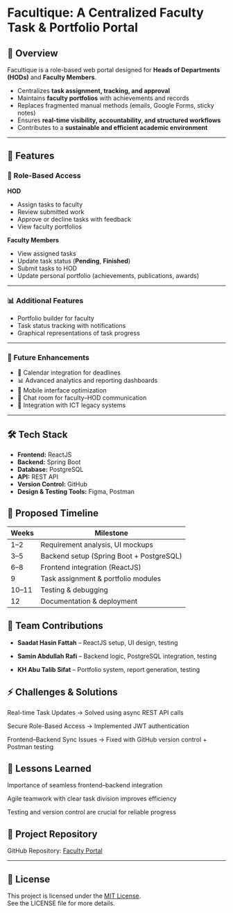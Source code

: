 # Facultique: A Centralized Faculty Task & Portfolio Portal  

## 🚀 Overview  
Facultique is a role-based web portal designed for **Heads of Departments (HODs)** and **Faculty Members**.  

- Centralizes **task assignment, tracking, and approval**  
- Maintains **faculty portfolios** with achievements and records  
- Replaces fragmented manual methods (emails, Google Forms, sticky notes)  
- Ensures **real-time visibility, accountability, and structured workflows**  
- Contributes to a **sustainable and efficient academic environment**  

---

## 🎯 Features  

### 👤 Role-Based Access  
**HOD**  
- Assign tasks to faculty  
- Review submitted work  
- Approve or decline tasks with feedback  
- View faculty portfolios  

**Faculty Members**  
- View assigned tasks  
- Update task status (**Pending**, **Finished**)  
- Submit tasks to HOD  
- Update personal portfolio (achievements, publications, awards)  

---

### 📊 Additional Features  
- Portfolio builder for faculty  
- Task status tracking with notifications  
- Graphical representations of task progress  

---

### 🔮 Future Enhancements  
- 📅 Calendar integration for deadlines  
- 📊 Advanced analytics and reporting dashboards  
- 📱 Mobile interface optimization  
- 💬 Chat room for faculty–HOD communication  
- 🔗 Integration with ICT legacy systems  

---

## 🛠️ Tech Stack  
- **Frontend:** ReactJS  
- **Backend:** Spring Boot  
- **Database:** PostgreSQL  
- **API:** REST API  
- **Version Control:** GitHub  
- **Design & Testing Tools:** Figma, Postman  

## 📅 Proposed Timeline

| Weeks   | Milestone                                |
|---------|------------------------------------------|
| 1–2     | Requirement analysis, UI mockups         |
| 3–5     | Backend setup (Spring Boot + PostgreSQL) |
| 6–8     | Frontend integration (ReactJS)           |
| 9       | Task assignment & portfolio modules      |
| 10–11   | Testing & debugging                      |
| 12      | Documentation & deployment               |


## 👥 Team Contributions

- **Saadat Hasin Fattah** – ReactJS setup, UI design, testing

- **Samin Abdullah Rafi** – Backend logic, PostgreSQL integration, testing

- **KH Abu Talib Sifat** – Portfolio system, report generation, testing

## ⚡ Challenges & Solutions

Real-time Task Updates → Solved using async REST API calls

Secure Role-Based Access → Implemented JWT authentication

Frontend–Backend Sync Issues → Fixed with GitHub version control + Postman testing

## 📖 Lessons Learned

Importance of seamless frontend–backend integration

Agile teamwork with clear task division improves efficiency

Testing and version control are crucial for reliable progress

## 🔗 Project Repository  

GitHub Repository: [Faculty Portal](https://github.com/voidsamin/Facultique.git)  

---

## 📜 License  
This project is licensed under the [MIT License](./LICENSE).  
See the LICENSE file for more details. 
